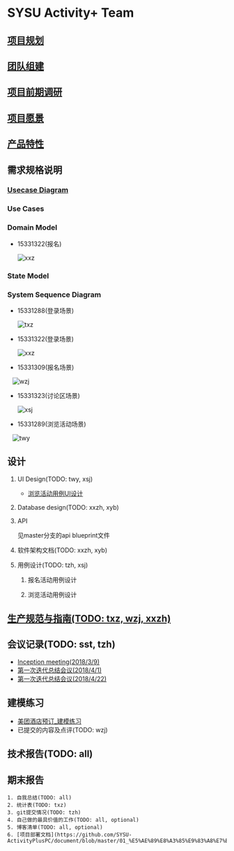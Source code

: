 # SYSU Activity+ Team

## [项目规划](01_About.md)

## [团队组建](02_Team_Profile.md)

## [项目前期调研](03_Investigation.md)

## [项目愿景](04_Vision.md)

## [产品特性](05_Product_Backlog.md)

## 需求规格说明

### [Usecase Diagram](10_Usecase_Diagram.md)

### Use Cases

### Domain Model

- 15331322(报名)

    ![xxz](pic/activity-registrant-conception-model.png)

### State Model

### System Sequence Diagram

- 15331288(登录场景)

    ![txz](pic/txz_ssd.png)

- 15331322(登录场景)

    ![xxz](pic/xxz_ssd.png)

- 15331309(报名场景)

    ![wzj](pic/wzj_ssd.png)

- 15331323(讨论区场景)

  ![xsj](pic/xsj_ssd.png)

- 15331289(浏览活动场景)

    ![twy](pic/twy_ssd.png)

## 设计

1. UI Design(TODO: twy, xsj)

    - [浏览活动用例UI设计](09_UI-Design_for_some_usecases.md)

2. Database design(TODO: xxzh, xyb)

3. API

    见master分支的api blueprint文件

4. 软件架构文档(TODO: xxzh, xyb)

5. 用例设计(TODO: tzh, xsj)

    1. 报名活动用例设计

    2. 浏览活动用例设计

## [生产规范与指南(TODO: txz, wzj, xxzh)](08_规范.md)

## 会议记录(TODO: sst, tzh)

- [Inception meeting(2018/3/9)](06_Inception_meeting-20180309.md)
- [第一次迭代总结会议(2018/4/1)](07_Iter-1_Meeting-20180401.md)
- [第一次迭代总结会议(2018/4/22)](12_Iter-2_Meeting-20180422.md)

## 建模练习

- [美团酒店预订_建模练习](11_MeiTuan_ReserveHotel_Documentation_Practice.md)
- 已提交的内容及点评(TODO: wzj)

## 技术报告(TODO: all)

## 期末报告

    1. 自我总结(TODO: all)
    2. 统计表(TODO: txz)
    3. git提交情况(TODO: tzh)
    4. 自己做的最具价值的工作(TODO: all, optional)
    5. 博客清单(TODO: all, optional)
    6. [项目部署文档](https://github.com/SYSU-ActivityPlusPC/document/blob/master/01_%E5%AE%89%E8%A3%85%E9%83%A8%E7%BD%B2%E8%AF%B4%E6%98%8E.md)
